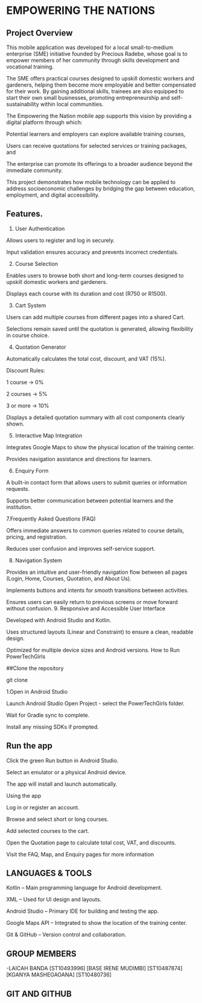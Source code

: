 # EMPOWERING THE NATIONS
## Project Overview
This mobile application was developed for a local small-to-medium enterprise (SME) initiative founded by Precious Radebe, whose goal is to empower members of her community through skills development and vocational training.

The SME offers practical courses designed to upskill domestic workers and gardeners, helping them become more employable and better compensated for their work. By gaining additional skills, trainees are also equipped to start their own small businesses, promoting entrepreneurship and self-sustainability within local communities.

The Empowering the Nation mobile app supports this vision by providing a digital platform through which:

Potential learners and employers can explore available training courses,

Users can receive quotations for selected services or training packages, and

The enterprise can promote its offerings to a broader audience beyond the immediate community.

This project demonstrates how mobile technology can be applied to address socioeconomic challenges by bridging the gap between education, employment, and digital accessibility.
## Features.

1. User Authentication

Allows users to register and log in securely.

Input validation ensures accuracy and prevents incorrect credentials.

2. Course Selection

Enables users to browse both short and long-term courses designed to upskill domestic workers and gardeners.

Displays each course with its duration and cost (R750 or R1500).

3. Cart System

Users can add multiple courses from different pages into a shared Cart.

Selections remain saved until the quotation is generated, allowing flexibility in course choice.

4. Quotation Generator

Automatically calculates the total cost, discount, and VAT (15%).

Discount Rules:

1 course → 0%

2 courses → 5%

3 or more → 10%

Displays a detailed quotation summary with all cost components clearly shown.

5. Interactive Map Integration

Integrates Google Maps to show the physical location of the training center.

Provides navigation assistance and directions for learners.

6. Enquiry Form

A built-in contact form that allows users to submit queries or information requests.

Supports better communication between potential learners and the institution.

7.Frequently Asked Questions (FAQ)

Offers immediate answers to common queries related to course details, pricing, and registration.

Reduces user confusion and improves self-service support.

8. Navigation System

Provides an intuitive and user-friendly navigation flow between all pages (Login, Home, Courses, Quotation, and About Us).

Implements buttons and intents for smooth transitions between activities.

Ensures users can easily return to previous screens or move forward without confusion.
9. Responsive and Accessible User Interface

Developed with Android Studio and Kotlin.

Uses structured layouts (Linear and Constraint) to ensure a clean, readable design.

Optimized for multiple device sizes and Android versions.
How to Run PowerTechGirls

##Clone the repository

git clone



1.Open in Android Studio

Launch Android Studio  Open Project - select the PowerTechGirls folder.

Wait for Gradle sync to complete.

Install any missing SDKs if prompted.



## Run the app

Click the green  Run button in Android Studio.

Select an emulator or a physical Android device.

The app will install and launch automatically.

Using the app

Log in or register an account.

Browse and select short or long courses.

Add selected courses to the cart.

Open the Quotation page to calculate total cost, VAT, and discounts.

Visit the FAQ, Map, and Enquiry pages for more information
## LANGUAGES & TOOLS

Kotlin – Main programming language for Android development.

XML – Used for UI design and layouts.

Android Studio – Primary IDE for building and testing the app.

Google Maps API – Integrated to show the location of the training center.

Git & GitHub – Version control and collaboration.
## GROUP MEMBERS

-LAICAH BANDA [ST10493996]
[BASE IRENE MUDIMBI]	[ST10487874]
	[KGANYA MASHEGAOANA]	 [ST10480736]
  ## GIT AND GITHUB
